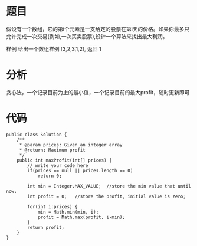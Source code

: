 # 题目
假设有一个数组，它的第i个元素是一支给定的股票在第i天的价格。如果你最多只允许完成一次交易(例如,一次买卖股票),设计一个算法来找出最大利润。

样例
给出一个数组样例 [3,2,3,1,2], 返回 1 

# 分析
贪心法，一个记录目前为止的最小值，一个记录目前的最大profit，随时更新即可

# 代码
```
public class Solution {
    /**
     * @param prices: Given an integer array
     * @return: Maximum profit
     */
    public int maxProfit(int[] prices) {
        // write your code here
        if(prices == null || prices.length == 0)
    		return 0;
    	
    	int min = Integer.MAX_VALUE;  //store the min value that until now;
    	int profit = 0;   //store the profit, initial value is zero;
    	
    	for(int i:prices) {
    		min = Math.min(min, i);
    		profit = Math.max(profit, i-min);
    	}
    	return profit;
    }
}
```
